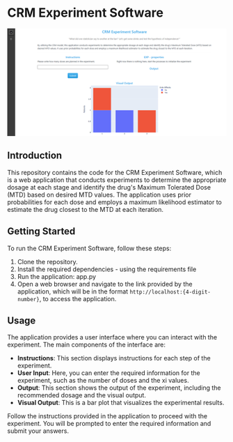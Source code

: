 # CRM Experiment Software

![example](images/example.png)

## Introduction

This repository contains the code for the CRM Experiment Software, which is a web application that conducts experiments to determine the appropriate dosage at each stage and identify the drug's Maximum Tolerated Dose (MTD) based on desired MTD values. The application uses prior probabilities for each dose and employs a maximum likelihood estimator to estimate the drug closest to the MTD at each iteration.

## Getting Started

To run the CRM Experiment Software, follow these steps:

1. Clone the repository. 
2. Install the required dependencies - using the requirements file 
3. Run the application: app.py
4. Open a web browser and navigate to the link provided by the application, which will be in the format `http://localhost:{4-digit-number}`, to access the application.


## Usage

The application provides a user interface where you can interact with the experiment. The main components of the interface are:

- **Instructions**: This section displays instructions for each step of the experiment.
- **User Input**: Here, you can enter the required information for the experiment, such as the number of doses and the xi values.
- **Output**: This section shows the output of the experiment, including the recommended dosage and the visual output.
- **Visual Output**: This is a bar plot that visualizes the experimental results.

Follow the instructions provided in the application to proceed with the experiment. You will be prompted to enter the required information and submit your answers.




